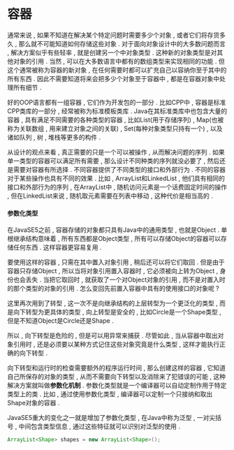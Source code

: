 # 容器

通常来说 , 如果不知道在解决某个特定问题时需要多少个对象 , 或者它们将存货多久 , 那么就不可能知道如何存储这些对象 . 对于面向对象设计中的大多数问题而言 , 解决方案似乎有些轻率 , 就是创建另一个中对象类型 . 这种新的对象类型是对其他对象的引用 . 当然 , 可以在大多数语言中都有的数组类型来实现相同的功能 . 但这个通常被称为容器的新对象 , 在任何需要时都可以扩充自己以容纳你至于其中的所有东西 . 因此不需要知道将来会把多少个对象至于容器中 , 都是在容器对象中处理所有细节 .

好的OOP语言都有一组容器 , 它们作为开发包的一部分 . 比如CPP中 , 容器是标准CPP类库的一部分 , 经常被称为标准模板类库 . Java在其标准类库中也包含大量的容器 , 具有满足不同需要的各种类型的容器 , 比如List\(用于存储序列\) , Map\(也被称为关联数组 , 用来建立对象之间的关联\) , Set\(每种对象类型只持有一个\) , 以及诸如队列 , 树 , 堆栈等更多的构件 .

从设计的观点来看 , 真正需要的只是一个可以被操作 , 从而解决问题的序列 . 如果单一类型的容器可以满足所有需要 , 那么设计不同种类的序列就没必要了 , 然后还是需要对容器有所选择 . 不同容器提供了不同类型的接口和外部行为 . 不同的容器对于某些操作也具有不同的效果 . 比如 , ArrayList和LinkedList , 他们具有相同的接口和外部行为的序列 , 在ArrayList中 , 随机访问元素是一个话费固定时间的操作 , 但在LinkedList来说 , 随机取元素需要在列表中移动 , 这种代价是相当高的 .

#### 参数化类型

在JavaSE5之前 , 容器存储的对象都只具有Java中的通用类型 , 也就是Object . 单根继承结构意味着 , 所有东西都是Object类型 , 所有可以存储Object的容器可以存储任何东西 . 这样容器更容易复用 .

要使用这样的容器 , 只需在其中置入对象引用 , 稍后还可以将它们取回 . 但是由于容器只存储Object , 所以当将对象引用置入容器时 , 它必须被向上转为Object , 身份也会丢失 . 当把它取回时 , 就获取了一个对Object对象的引用 , 而不是对置入时的那个类型的对象的引用 . 怎么变回先前置入容器中具有的使用接口的对象呢 ?

这里再次用到了转型 , 这一次不是向继承结构的上层转型为一个更泛化的类型 , 而是向下转型为更具体的类型 , 向上转型是安全的 , 比如Circle是一个Shape类型 , 但是不知道Object是Circle还是Shape .

所以 , 向下转型是危险的 , 但是可以用异常来捕获 . 尽管如此 , 当从容器中取出对象引用时 , 还是必须要以某种方式记住这些对象究竟是什么类型 , 这样才能执行正确的向下转型 .

向下转型和运行时的检查需要额外的程序运行时间 , 那么创建这样的容器 , 它知道自己所保存的对象的类型 , 从而不需要向下转型以及消除来了犯错误的可能 , 这种解决方案就叫做**参数化机制** . 参数化类型就是一个编译器可以自动定制作用于特定类型上的类 . 比如 , 通过使用参数化类型 , 编译器可以定制一个只接纳和取出Shape对象的容器 .

JavaSE5重大的变化之一就是增加了参数化类型 , 在Java中称为泛型 , 一对尖括号 , 中间包含类型信息 , 通过这些特征就可以识别对泛型的使用 .

```java
ArrayList<Shape> shapes = new ArrayList<Shape>();
```



